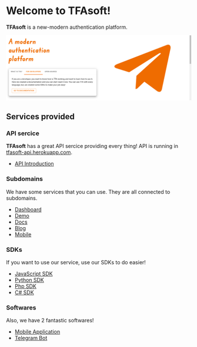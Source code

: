 # Welcome to TFAsoft!

**TFAsoft** is a new-modern authentication platform.

![Head image](/profile/head.png)

## Services provided

### API sercice

**TFAsoft** has a great API sercice providing every thing! API is running in [tfasoft-api.herokuapp.com](https://tfasoft-api.herokuapp.com).

- [API Introduction](https://api.amirhossein.info)

### Subdomains

We have some services that you can use. They are all connected to subdomains.

- [Dashboard](https://dashboard.amirhossein.info)
- [Demo](https://demo.amirhossein.info)
- [Docs](https://docs.amirhossein.info)
- [Blog](https://blog.amirhossein.info)
- [Mobile](https://Mobile.amirhossein.info)

### SDKs

If you want to use our service, use our SDKs to do easier!

- [JavaScript SDK](https://github.com/tfasoft/sdk-node)
- [Python SDK](https://github.com/tfasoft/sdk-python)
- [Php SDK](https://github.com/tfasoft/sdk-php)
- [C# SDK](https://github.com/tfasoft/sdk-csharp)

### Softwares

Also, we have 2 fantastic softwares!

- [Mobile Application](https://mobile.amirhossein.info)
- [Telegram Bot](https://mobile.amirhossein.info)
